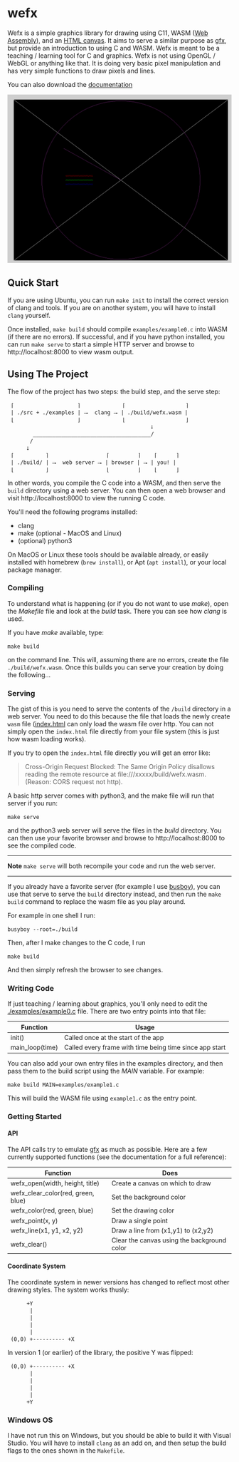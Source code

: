 # wefx

Wefx is a simple graphics library for drawing using C11, WASM 
([Web Assembly][webassembly]), and an [HTML canvas][htmlcanvas]. 
It aims to serve a similar purpose as [gfx][gfx], but provide an introduction 
to using C and WASM. Wefx is meant to be a teaching / learning tool for C and 
graphics. Wefx is not using OpenGL / WebGL or anything like that. It is doing 
very basic pixel manipulation and has very simple functions to draw pixels and 
lines.

You can also download the 
[documentation](https://raw.githubusercontent.com/robrohan/wefx/main/docs/manual.pdf)

![Screenshot](https://raw.githubusercontent.com/robrohan/wefx/main/docs/wefx_shot.png)

## Quick Start

If you are using Ubuntu, you can run `make init` to install the correct 
version of clang and tools. If you are on another system, you will have to 
install `clang` yourself. 

Once installed, `make build` should compile `examples/example0.c` into WASM 
(if there are no errors). If successful, and if you have python installed, you 
can run `make serve` to start a simple HTTP server and browse to 
http://localhost:8000 to view wasm output.

## Using The Project

The flow of the project has two steps: the build step, and the serve step:

```
 ⌈                    ⌉             ⌈                   ⌉
 | ./src + ./examples | ⭢  clang ⭢ | ./build/wefx.wasm |
 ⌊                    ⌋             ⌊                   ⌋
                                             ⭣
        _____________________________________/
       /
      ⭣
 ⌈          ⌉                  ⌈         ⌉    ⌈      ⌉
 | ./build/ | ⭢  web server ⭢ | browser | ⭢ | you! |
 ⌊          ⌋                  ⌊         ⌋    ⌊      ⌋
```

In other words, you compile the C code into a WASM, and then serve the
`build` directory using a web server. You can then open a web browser and
visit http://localhost:8000 to view the running C code.

You'll need the following programs installed:

- clang
- make (optional - MacOS and Linux)
- (optional) python3

On MacOS or Linux these tools should be available already, or easily installed 
with homebrew (`brew install`), or Apt (`apt install`), or your local package 
manager.

### Compiling

To understand what is happening (or if you do not want to use _make_), open
the _Makefile_ file and look at the _build_ task. There you can see how
_clang_ is used.

If you have _make_ available, type:

```{sh}
make build
```

on the command line. This will, assuming there are no errors, create the
file `./build/wefx.wasm`. Once this builds you can serve your creation by
doing the following...

### Serving

The gist of this is you need to serve the contents of the `/build`
directory in a web server. You need to do this because the file that loads
the newly create `wasm` file ([index.html](./public/index.html) can only
load the wasm file over http. You can not simply open the `index.html` file
directly from your file system (this is just how wasm loading works).

If you try to open the `index.html` file directly you will get an error
like:

> Cross-Origin Request Blocked: The Same Origin Policy disallows reading the 
> remote resource at file:///xxxxx/build/wefx.wasm. (Reason: CORS request not 
> http).

A basic http server comes with python3, and the make file will run that
server if you run:

```{sh}
make serve
```

and the python3 web server will serve the files in the _build_ directory.
You can then use your favorite browser and browse to http://localhost:8000
to see the compiled code.

---

**Note** `make serve` will both recompile your code and run the web server.

---

If you already have a favorite server (for example I use
[busboy](https://github.com/robrohan/busboy)), you can use that serve to serve 
the `build` directory instead, and then run the `make build` command to replace
the wasm file as you play around.

For example in one shell I run:

```{sh}
busyboy --root=./build
```

Then, after I make changes to the C code, I run

```{sh}
make build
```

And then simply refresh the browser to see changes.

### Writing Code

If just teaching / learning about graphics, you'll only need to edit the
[./examples/example0.c](./examples/example0.c) file. There are two entry points 
into that file:

| Function | Usage |
| ---------| -----|
|init()| Called once at the start of the app|
|main_loop(time)| Called every frame with time being time since app start|

You can also add your own entry files in the examples directory, and then pass 
them to the build script using the _MAIN_ variable. For example:

```{sh}
make build MAIN=examples/example1.c
```

This will build the WASM file using `example1.c` as the entry point.

### Getting Started

#### API

The API calls try to emulate [gfx][gfx] as much as possible. Here are a few 
currently supported functions (see the documentation for a full reference):

| Function | Does |
| ---------| -----|
|wefx_open(width, height, title) | Create a canvas on which to draw |
|wefx_clear_color(red, green, blue) | Set the background color |
|wefx_color(red, green, blue) | Set the drawing color |
|wefx_point(x, y) | Draw a single point |
|wefx_line(x1, y1, x2, y2) | Draw a line from (x1,y1) to (x2,y2) |
|wefx_clear() | Clear the canvas using the background color |

#### Coordinate System

The coordinate system in newer versions has changed to reflect most other 
drawing styles. The system works thusly:

```
      +Y
       |
       |
       |
       |
 (0,0) +---------- +X

```

In version 1 (or earlier) of the library, the positive Y was flipped:

```
 (0,0) +---------- +X
       |
       |
       |
       |
      +Y
```

### Windows OS

I have not run this on Windows, but you should be able to build it with Visual
Studio. You will have to install `clang` as an add on, and then setup the
build flags to the ones shown in the `Makefile`.

[gfx]: https://www3.nd.edu/~dthain/courses/cse20211/fall2013/gfx/
[webassembly]: https://en.wikipedia.org/wiki/WebAssembly
[htmlcanvas]: https://en.wikipedia.org/wiki/Canvas_element
